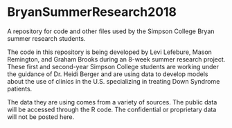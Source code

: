 # BryanSummerResearch2018
A repository for code and other files used by the Simpson College Bryan summer research students.

The code in this repository is being developed by Levi Lefebure, Mason Remington, and Graham Brooks during an 8-week summer research project.  These first and second-year Simpson College students are working under the guidance of Dr. Heidi Berger and are using data to develop models about the use of clinics in the U.S. specializing in treating Down Syndrome patients.

The data they are using comes from a variety of sources.  The public data will be accessed through the R code.  The confidential or proprietary data will not be posted here.
